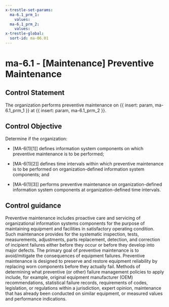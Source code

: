 ```yaml
---
x-trestle-set-params:
  ma-6.1_prm_1:
    values:
  ma-6.1_prm_2:
    values:
x-trestle-global:
  sort-id: ma-06.01
---
```


# ma-6.1 - \[Maintenance\] Preventive Maintenance

## Control Statement

The organization performs preventive maintenance on {{ insert: param, ma-6.1_prm_1 }} at {{ insert: param, ma-6.1_prm_2 }}.

## Control Objective

Determine if the organization:

- \[MA-6(1)[1]\] defines information system components on which preventive maintenance is to be performed;

- \[MA-6(1)[2]\] defines time intervals within which preventive maintenance is to be performed on organization-defined information system components; and

- \[MA-6(1)[3]\] performs preventive maintenance on organization-defined information system components at organization-defined time intervals.

## Control guidance

Preventive maintenance includes proactive care and servicing of organizational information systems components for the purpose of maintaining equipment and facilities in satisfactory operating condition. Such maintenance provides for the systematic inspection, tests, measurements, adjustments, parts replacement, detection, and correction of incipient failures either before they occur or before they develop into major defects. The primary goal of preventive maintenance is to avoid/mitigate the consequences of equipment failures. Preventive maintenance is designed to preserve and restore equipment reliability by replacing worn components before they actually fail. Methods of determining what preventive (or other) failure management policies to apply include, for example, original equipment manufacturer (OEM) recommendations, statistical failure records, requirements of codes, legislation, or regulations within a jurisdiction, expert opinion, maintenance that has already been conducted on similar equipment, or measured values and performance indications.
